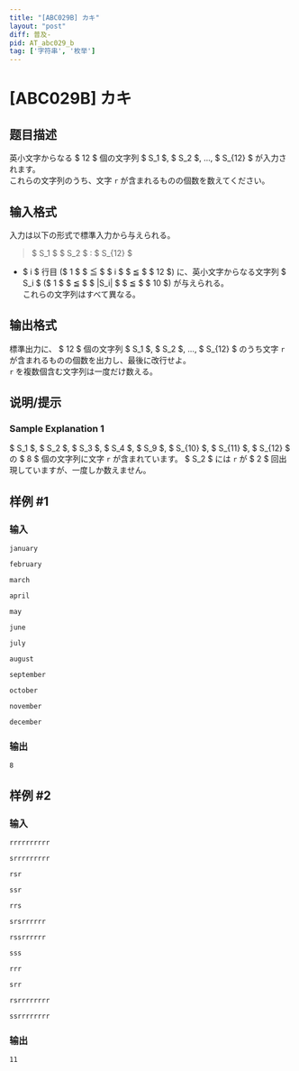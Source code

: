 ```yaml
---
title: "[ABC029B] カキ"
layout: "post"
diff: 普及-
pid: AT_abc029_b
tag: ['字符串', '枚举']
---
```


# [ABC029B] カキ

## 题目描述

[problemUrl]: https://atcoder.jp/contests/abc029/tasks/abc029_b

英小文字からなる $ 12 $ 個の文字列 $ S_1 $, $ S_2 $, ..., $ S_{12} $ が入力されます。  
これらの文字列のうち、文字 `r` が含まれるものの個数を数えてください。

## 输入格式

入力は以下の形式で標準入力から与えられる。

> $ S_1 $ $ S_2 $ : $ S_{12} $

- $ i $ 行目 ($ 1 $ $ ≦ $ $ i $ $ ≦ $ $ 12 $) に、英小文字からなる文字列 $ S_i $ ($ 1 $ $ ≦ $ $ |S_i| $ $ ≦ $ $ 10 $) が与えられる。  
  これらの文字列はすべて異なる。

## 输出格式

標準出力に、 $ 12 $ 個の文字列 $ S_1 $, $ S_2 $, ..., $ S_{12} $ のうち文字 `r` が含まれるものの個数を出力し、最後に改行せよ。   
`r` を複数個含む文字列は一度だけ数える。

## 说明/提示

### Sample Explanation 1

$ S_1 $, $ S_2 $, $ S_3 $, $ S_4 $, $ S_9 $, $ S_{10} $, $ S_{11} $, $ S_{12} $ の $ 8 $ 個の文字列に文字 `r` が含まれています。 $ S_2 $ には `r` が $ 2 $ 回出現していますが、一度しか数えません。

## 样例 #1

### 输入

```
january
february
march
april
may
june
july
august
september
october
november
december
```

### 输出

```
8
```

## 样例 #2

### 输入

```
rrrrrrrrrr
srrrrrrrrr
rsr
ssr
rrs
srsrrrrrr
rssrrrrrr
sss
rrr
srr
rsrrrrrrrr
ssrrrrrrrr
```

### 输出

```
11
```

